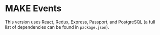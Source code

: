 # MAKE Events
This version uses React, Redux, Express, Passport, and PostgreSQL (a full list of dependencies can be found in `package.json`).

